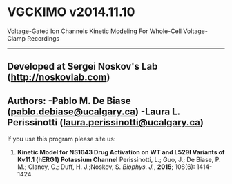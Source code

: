 VGCKIMO v2014.11.10
=======
Voltage-Gated Ion Channels Kinetic Modeling For Whole-Cell Voltage-Clamp Recordings
********
Developed at Sergei Noskov's Lab (http://noskovlab.com)
---------------------------------------------------------------
Authors: 
  -Pablo M. De Biase (pablo.debiase@ucalgary.ca)
  -Laura L. Perissinotti (laura.perissinotti@ucalgary.ca)
---------------------------------------------------------------
If you use this program please site us:

1. **Kinetic Model for NS1643 Drug Activation on WT  and L529I Variants of Kv11.1 (hERG1) Potassium Channel** Perissinotti, L.; Guo, J.; De Biase, P. M.; Clancy, C.; Duff, H. J.;Noskov, S. *Biophys. J.*, **2015**; 108(6): 1414-1424.
